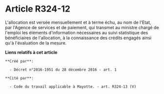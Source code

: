 # Article R324-12

L'allocation  est versée mensuellement et à terme échu, au nom de l'Etat, par  l'Agence de services et de paiement, qui
transmet au ministre chargé de  l'emploi les éléments d'information nécessaires au suivi statistique des  bénéficiaires de
l'allocation, à la connaissance des crédits engagés  ainsi qu'à l'évaluation de la mesure.

**Liens relatifs à cet article**

	**Créé par**:

	  - Décret n°2016-1951 du 28 décembre 2016 - art. 1

	**Cité par**:

	  - Code du travail applicable à Mayotte. - art. R324-13 (V)
